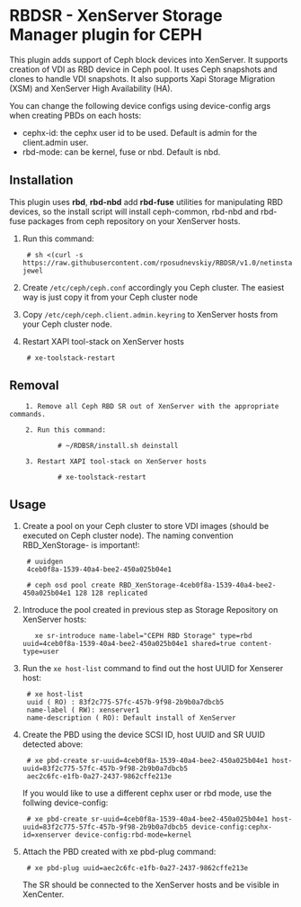 # RBDSR - XenServer Storage Manager plugin for CEPH
This plugin adds support of Ceph block devices into XenServer.
It supports creation of VDI as RBD device in Ceph pool.
It uses Ceph snapshots and clones to handle VDI snapshots. It also supports Xapi Storage Migration (XSM) and XenServer High Availability (HA).

You can change the following device configs using device-config args when creating PBDs on each hosts:
- cephx-id: the cephx user id to be used. Default is admin for the client.admin user.
- rbd-mode: can be kernel, fuse or nbd. Default is nbd.

## Installation

This plugin uses **rbd**, **rbd-nbd** add **rbd-fuse** utilities for manipulating RBD devices, so the install script will install ceph-common, rbd-nbd and rbd-fuse packages from ceph repository on your XenServer hosts.

1. Run this command:

		# sh <(curl -s https://raw.githubusercontent.com/rposudnevskiy/RBDSR/v1.0/netinstall.sh) jewel

2. Create ```/etc/ceph/ceph.conf``` accordingly you Ceph cluster. The easiest way is just copy it from your Ceph cluster node

3. Copy ```/etc/ceph/ceph.client.admin.keyring``` to XenServer hosts from your Ceph cluster node.

4. Restart XAPI tool-stack on XenServer hosts

		# xe-toolstack-restart

## Removal
		1. Remove all Ceph RBD SR out of XenServer with the appropriate commands.

		2. Run this command:

				# ~/RDBSR/install.sh deinstall

		3. Restart XAPI tool-stack on XenServer hosts

				# xe-toolstack-restart


## Usage

1. Create a pool on your Ceph cluster to store VDI images (should be executed on Ceph cluster node). The naming convention RBD_XenStorage-<uuid> is important!:

		# uuidgen
		4ceb0f8a-1539-40a4-bee2-450a025b04e1

		# ceph osd pool create RBD_XenStorage-4ceb0f8a-1539-40a4-bee2-450a025b04e1 128 128 replicated

2. Introduce the pool created in previous step as Storage Repository on XenServer hosts:

		  xe sr-introduce name-label="CEPH RBD Storage" type=rbd uuid=4ceb0f8a-1539-40a4-bee2-450a025b04e1 shared=true content-type=user

3. Run the ```xe host-list``` command to find out the host UUID for Xenserer host:

		# xe host-list
		uuid ( RO) : 83f2c775-57fc-457b-9f98-2b9b0a7dbcb5
		name-label ( RW): xenserver1
		name-description ( RO): Default install of XenServer

4. Create the PBD using the device SCSI ID, host UUID and SR UUID detected above:

		# xe pbd-create sr-uuid=4ceb0f8a-1539-40a4-bee2-450a025b04e1 host-uuid=83f2c775-57fc-457b-9f98-2b9b0a7dbcb5
		aec2c6fc-e1fb-0a27-2437-9862cffe213e

	If you would like to use a different cephx user or rbd mode, use the follwing device-config:

		# xe pbd-create sr-uuid=4ceb0f8a-1539-40a4-bee2-450a025b04e1 host-uuid=83f2c775-57fc-457b-9f98-2b9b0a7dbcb5 device-config:cephx-id=xenserver device-config:rbd-mode=kernel


5. Attach the PBD created with xe pbd-plug command:

		# xe pbd-plug uuid=aec2c6fc-e1fb-0a27-2437-9862cffe213e

	The SR should be connected to the XenServer hosts and be visible in XenCenter.
